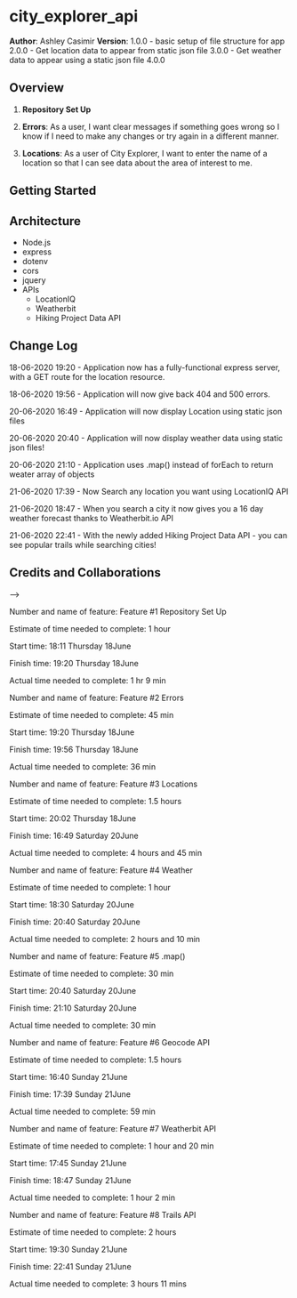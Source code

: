 # city_explorer_api

**Author**: Ashley Casimir
**Version**: 1.0.0 - basic setup of file structure for app
2.0.0 - Get location data to appear from static json file
3.0.0 - Get weather data to appear using a static json file
4.0.0

## Overview
<!-- Provide a high level overview of what this application is and why you are building it, beyond the fact that it's an assignment for this class. (i.e. What's your problem domain?) -->

1. **Repository Set Up**

2. **Errors**: As a user, I want clear messages if something goes wrong so I know if I need to make any changes or try again in a different manner.

3. **Locations**: As a user of City Explorer, I want to enter the name of a location so that I can see data about the area of interest to me.

## Getting Started
<!-- What are the steps that a user must take in order to build this app on their own machine and get it running? -->

## Architecture
<!-- Provide a detailed description of the application design. What technologies (languages, libraries, etc) you're using, and any other relevant design information. -->

- Node.js
- express
- dotenv
- cors
- jquery
- APIs
  - LocationIQ
  - Weatherbit
  - Hiking Project Data API

## Change Log
<!-- <!-- Use this area to document the iterative changes made to your application as each feature is successfully implemented. Use time stamps. Here's an examples: -->

18-06-2020 19:20 - Application now has a fully-functional express server, with a GET route for the location resource.

18-06-2020 19:56 - Application will now give back 404 and 500 errors.

20-06-2020 16:49 - Application will now display Location using static json files

20-06-2020 20:40 - Application will now display weather data using static json files!

20-06-2020 21:10 - Application uses .map() instead of forEach to return weater array of objects

21-06-2020 17:39 - Now Search any location you want using LocationIQ API

21-06-2020 18:47 - When you search a city it now gives you a 16 day weather forecast thanks to Weatherbit.io API

21-06-2020 22:41 - With the newly added Hiking Project Data API - you can see popular trails while searching cities!

## Credits and Collaborations
<!-- Give credit (and a link) to other people or resources that helped you build this application. -->
-->



Number and name of feature: Feature #1 Repository Set Up

Estimate of time needed to complete: 1 hour

Start time: 18:11 Thursday 18June

Finish time: 19:20 Thursday 18June

Actual time needed to complete: 1 hr 9 min



Number and name of feature: Feature #2 Errors

Estimate of time needed to complete: 45 min

Start time: 19:20 Thursday 18June

Finish time: 19:56 Thursday 18June

Actual time needed to complete: 36 min


Number and name of feature: Feature #3 Locations

Estimate of time needed to complete: 1.5 hours

Start time: 20:02 Thursday 18June

Finish time: 16:49  Saturday 20June

Actual time needed to complete: 4 hours and 45 min



Number and name of feature: Feature #4 Weather

Estimate of time needed to complete: 1 hour

Start time: 18:30 Saturday 20June

Finish time: 20:40  Saturday 20June

Actual time needed to complete: 2 hours and 10 min


Number and name of feature: Feature #5 .map()

Estimate of time needed to complete: 30 min

Start time: 20:40 Saturday 20June

Finish time: 21:10 Saturday 20June

Actual time needed to complete: 30 min


Number and name of feature: Feature #6 Geocode API

Estimate of time needed to complete: 1.5 hours

Start time: 16:40 Sunday 21June

Finish time: 17:39 Sunday 21June

Actual time needed to complete: 59 min


Number and name of feature: Feature #7 Weatherbit API

Estimate of time needed to complete: 1 hour and 20 min

Start time: 17:45 Sunday 21June

Finish time:  18:47 Sunday 21June

Actual time needed to complete: 1 hour 2 min


Number and name of feature: Feature #8 Trails API

Estimate of time needed to complete: 2 hours

Start time: 19:30 Sunday 21June

Finish time:  22:41 Sunday 21June

Actual time needed to complete: 3 hours 11 mins
